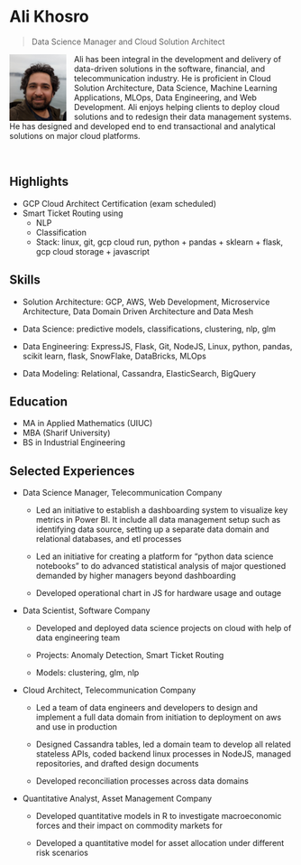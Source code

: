 

# Ali Khosro
> Data Science Manager and Cloud Solution Architect

<img src="./profile3.jpg" style="width: 20%; float: left; margin-right: 1em;"> 

Ali has been integral in the development and delivery of data-driven solutions in the software, financial, and telecommunication industry. He is proficient in Cloud Solution Architecture, Data Science, Machine Learning Applications, MLOps, Data Engineering, and Web Development. Ali enjoys helping clients to deploy cloud solutions and to redesign their data management systems. He has designed and developed end to end transactional and analytical solutions on major cloud platforms.

<br style="clear: both;">

## Highlights
- GCP Cloud Architect Certification (exam scheduled)
- Smart Ticket Routing using
	- NLP
	- Classification
	- Stack: linux, git, gcp cloud run, python + pandas + sklearn + flask, gcp cloud storage + javascript


## Skills

- Solution Architecture: GCP, AWS, Web Development, Microservice Architecture, Data Domain Driven Architecture and Data Mesh

- Data Science: predictive models, classifications, clustering, nlp, glm

- Data Engineering: ExpressJS, Flask, Git, NodeJS, Linux, python, pandas, scikit learn, flask, SnowFlake, DataBricks, MLOps

- Data Modeling: Relational, Cassandra, ElasticSearch, BigQuery



## Education
- MA in Applied Mathematics (UIUC)
- MBA (Sharif University)
- BS in Industrial Engineering

## Selected Experiences

- Data Science Manager, Telecommunication Company

	- Led an initiative to establish a dashboarding system to visualize key metrics in Power BI. It include all data management setup such as identifying data source, setting up a separate data domain and relational databases, and etl processes

	- Led an initiative for creating a platform for  “python data science notebooks” to do advanced statistical analysis of major questioned demanded by higher managers beyond dashboarding 

	- Developed operational chart in JS for hardware usage and outage


- Data Scientist, Software Company

	- Developed and deployed data science projects on cloud with help of data engineering team

	- Projects: Anomaly Detection, Smart Ticket Routing

	- Models: clustering, glm, nlp



- Cloud Architect, Telecommunication Company

	- Led a team of data engineers and developers to design and implement a full data domain from initiation to deployment on aws and use in production

	- Designed Cassandra tables, led a domain team to develop all related stateless APIs, coded backend linux processes in NodeJS, managed repositories, and drafted design documents

	- Developed reconciliation processes across data domains



- Quantitative Analyst, Asset Management Company

	- Developed quantitative models in R to investigate macroeconomic forces and their impact on commodity markets for 

	- Developed a quantitative model for asset allocation under different risk scenarios 




```mermaid

```

